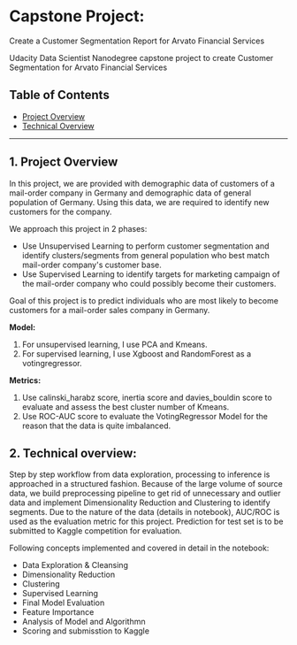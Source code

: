 # Capstone Project:
Create a Customer Segmentation Report for Arvato Financial Services

Udacity Data Scientist Nanodegree capstone project to create Customer Segmentation for Arvato Financial Services

## Table of Contents

- [Project Overview](#projectoverview)
- [Technical Overview](#technicaloverview)



------

<a id='projectoverview'></a>

## 1. Project Overview

In this project, we are provided with demographic data of customers of a mail-order company in Germany and demographic data of general population of Germany. Using this data, we are required to identify new customers for the company.

We approach this project in 2 phases:

- Use Unsupervised Learning to perform customer segmentation and identify clusters/segments from general population who best match mail-order company's customer base.
- Use Supervised Learning to identify targets for marketing campaign of the mail-order company who could possibly become their customers.

Goal of this project is to predict individuals who are most likely to become customers for a mail-order sales company in Germany.

**Model:**
1. For unsupervised learning, I use PCA and Kmeans.
2. For supervised learning, I use Xgboost and RandomForest as a votingregressor.

**Metrics:**
1. Use calinski_harabz score, inertia score and davies_bouldin score to evaluate and assess the best cluster number of Kmeans.
2. Use ROC-AUC score to evaluate the VotingRegressor Model for the reason that the data is quite imbalanced.

<a id='technicaloverview'></a>

## 2. Technical overview:

Step by step workflow from data exploration, processing to inference is approached in a structured fashion. Because of the large volume of source data, we build preprocessing pipeline  to get rid of unnecessary and outlier data and implement Dimensionality Reduction and Clustering to identify segments. Due to the nature of the data (details in notebook), AUC/ROC is used as the evaluation metric for this project. Prediction for test set is to be submitted to Kaggle competition for evaluation.

Following concepts implemented and covered in detail in the notebook: 

- Data Exploration & Cleansing
- Dimensionality Reduction
- Clustering
- Supervised Learning
- Final Model Evaluation
- Feature Importance
- Analysis of Model and Algorithmn
- Scoring and submisstion to Kaggle



